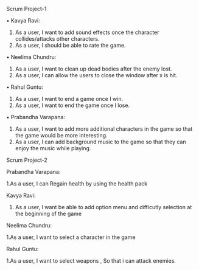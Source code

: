 



Scrum Project-1

•	Kavya Ravi: 

1.	As a user, I want to add sound effects once the character collides/attacks other characters. 
2.	As a user, I should be able to rate the game.

•	Neelima Chundru:

1.	As a user, I want to clean up dead bodies after the enemy lost.
2.	As a user, I can allow the users to close the window after x is hit. 

•	Rahul Guntu:

1.	As a user, I want to end a game once I win.
2.	As a user, I want to end the game once I lose.

•	Prabandha Varapana:

1.	As a user, I want to add more additional characters in the game so that the game would be more interesting.
2.	As a user, I can add background music to the game so that they can enjoy the music while playing.

Scrum Project-2

Prabandha Varapana:

1.As a user, I can Regain health by using the health pack	

Kavya Ravi:

1. As a user, I want be able to add option menu and difficutly selection at the beginning of the game

Neelima Chundru:

1.As a user, I want  to select a character in the game		

Rahul Guntu:

1.As a user, I want to select weapons , So that i can attack enemies.		






                     











